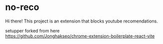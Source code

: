 # no-reco

Hi there! This project is an extension that blocks youtube recomendations. 


setupper forked from here  
https://github.com/Jonghakseo/chrome-extension-boilerplate-react-vite

